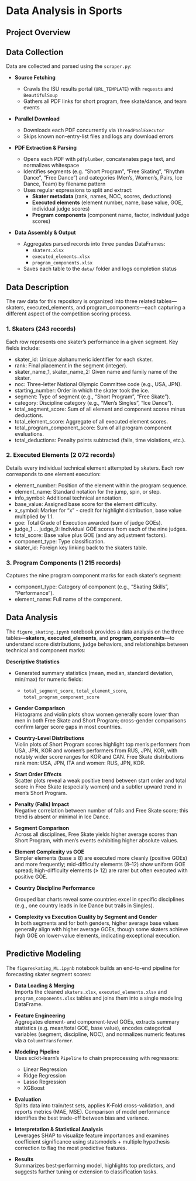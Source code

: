 # Data Analysis in Sports
## Project Overview

## Data Collection

Data are collected and parsed using the `scraper.py`:

- **Source Fetching**  
  - Crawls the ISU results portal (`URL_TEMPLATE`) with `requests` and `BeautifulSoup`  
  - Gathers all PDF links for short program, free skate/dance, and team events  

- **Parallel Download**  
  - Downloads each PDF concurrently via `ThreadPoolExecutor`  
  - Skips known non-entry-list files and logs any download errors  

- **PDF Extraction & Parsing**  
  - Opens each PDF with `pdfplumber`, concatenates page text, and normalizes whitespace  
  - Identifies segments (e.g. “Short Program”, “Free Skating”, “Rhythm Dance”, “Free Dance”) and categories (Men’s, Women’s, Pairs, Ice Dance, Team) by filename pattern  
  - Uses regular expressions to split and extract:  
    - **Skater metadata** (rank, names, NOC, scores, deductions)  
    - **Executed elements** (element number, name, base value, GOE, individual judge scores)  
    - **Program components** (component name, factor, individual judge scores)  

- **Data Assembly & Output**  
  - Aggregates parsed records into three pandas DataFrames:  
    - `skaters.xlsx`  
    - `executed_elements.xlsx`  
    - `program_components.xlsx`  
  - Saves each table to the `data/` folder and logs completion status  

## Data Description
The raw data for this repository is organized into three related tables—skaters, executed_elements, and program_components—each capturing a different aspect of the competition scoring process.
### 1. Skaters (243 records)
Each row represents one skater’s performance in a given segment. Key fields include:
* skater_id: Unique alphanumeric identifier for each skater.
* rank: Final placement in the segment (integer).
* skater_name_1, skater_name_2: Given name and family name of the skater.
* noc: Three-letter National Olympic Committee code (e.g., USA, JPN).
* starting_number: Order in which the skater took the ice.
* segment: Type of segment (e.g., “Short Program”, “Free Skate”).
* category: Discipline category (e.g., “Men’s Singles”, “Ice Dance”).
* total_segment_score: Sum of all element and component scores minus deductions.
* total_element_score: Aggregate of all executed element scores.
* total_program_component_score: Sum of all program component evaluations.
* total_deductions: Penalty points subtracted (falls, time violations, etc.).
### 2. Executed Elements (2 072 records)
Details every individual technical element attempted by skaters. Each row corresponds to one element execution:
* element_number: Position of the element within the program sequence.
* element_name: Standard notation for the jump, spin, or step.
* info_symbol: Additional technical annotation.
* base_value: Assigned base score for the element difficulty.
* x_symbol: Marker for “x” - credit for highlight distribution, base value multiplied by 1.1.
* goe: Total Grade of Execution awarded (sum of judge GOEs).
* judge_1 … judge_9: Individual GOE scores from each of the nine judges.
* total_score: Base value plus GOE (and any adjustment factors).
* component_type: Type classification.
* skater_id: Foreign key linking back to the skaters table.
### 3. Program Components (1 215 records)
Captures the nine program component marks for each skater’s segment:
* component_type: Category of component (e.g., “Skating Skills”, “Performance”).
* element_name: Full name of the component.
  
## Data Analysis 

The `figure_skating.ipynb` notebook provides a data analysis on the three tables—**skaters**, **executed_elements**, and **program_components**—to understand score distributions, judge behaviors, and relationships between technical and component marks:

**Descriptive Statistics**  
- Generated summary statistics (mean, median, standard deviation, min/max) for numeric fields:  
  - `total_segment_score`, `total_element_score`, `total_program_component_score`  

- **Gender Comparison**  
  Histograms and violin plots show women generally score lower than men in both Free Skate and Short Program; cross-gender comparisons confirm larger score gaps in most countries.

- **Country-Level Distributions**  
  Violin plots of Short Program scores highlight top men’s performers from USA, JPN, KOR and women’s performers from RUS, JPN, KOR, with notably wider score ranges for KOR and CAN. Free Skate distributions rank men: USA, JPN, ITA and women: RUS, JPN, KOR.

- **Start Order Effects**  
  Scatter plots reveal a weak positive trend between start order and total score in Free Skate (especially women) and a subtler upward trend in men’s Short Program.

- **Penalty (Falls) Impact**  
  Negative correlation between number of falls and Free Skate score; this trend is absent or minimal in Ice Dance.

- **Segment Comparison**  
  Across all disciplines, Free Skate yields higher average scores than Short Program, with men’s events exhibiting higher absolute values.

- **Element Complexity vs GOE**  
  Simpler elements (base ≤ 8) are executed more cleanly (positive GOEs) and more frequently; mid-difficulty elements (8–12) show uniform GOE spread; high-difficulty elements (≥ 12) are rarer but often executed with positive GOE.

- **Country Discipline Performance**

  Grouped bar charts reveal some countries excel in specific disciplines (e.g., one country leads in Ice Dance but trails in Singles).

- **Complexity vs Execution Quality by Segment and Gender**  
  In both segments and for both genders, higher average base values generally align with higher average GOEs, though some skaters achieve high GOE on lower-value elements, indicating exceptional execution.

## Predictive Modeling

The `figureskating_ML.ipynb` notebook builds an end-to-end pipeline for forecasting skater segment scores:

- **Data Loading & Merging**  
  Imports the cleaned `skaters.xlsx`, `executed_elements.xlsx` and `program_components.xlsx` tables and joins them into a single modeling DataFrame.

- **Feature Engineering**  
  Aggregates element‐ and component-level GOEs, extracts summary statistics (e.g. mean/total GOE, base value), encodes categorical variables (segment, discipline, NOC), and normalizes numeric features via a `ColumnTransformer`.

- **Modeling Pipeline**  
  Uses scikit-learn’s `Pipeline` to chain preprocessing with regressors:  
  - Linear Regression
  - Ridge Regression
  - Lasso Regression
  - XGBoost

- **Evaluation**  
  Splits data into train/test sets, applies K-Fold cross-validation, and reports metrics (MAE, MSE). Comparison of model performance identifies the best trade-off between bias and variance.

- **Interpretation & Statistical Analysis**  
  Leverages SHAP to visualize feature importances and examines coefficient significance using statsmodels + multiple hypothesis correction to flag the most predictive features.

- **Results**  
  Summarizes best‐performing model, highlights top predictors, and suggests further tuning or extension to classification tasks.

